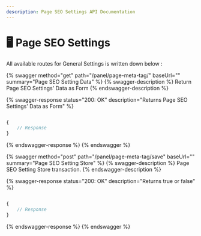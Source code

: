 ```yaml
---
description: Page SEO Settings API Documentation
---
```


# 🖥 Page SEO Settings

All available routes for General Settings is written down below :&#x20;

{% swagger method="get" path="/panel/page-meta-tag/" baseUrl="" summary="Page SEO Setting Data" %}
{% swagger-description %}
Return Page SEO Settings' Data as Form
{% endswagger-description %}

{% swagger-response status="200: OK" description="Returns Page SEO Settings' Data as Form" %}
```javascript

{
    // Response
}
```
{% endswagger-response %}
{% endswagger %}

{% swagger method="post" path="/panel/page-meta-tag/save" baseUrl="" summary="Page SEO Setting Store" %}
{% swagger-description %}
Page SEO Setting Store transaction.
{% endswagger-description %}

{% swagger-response status="200: OK" description="Returns true or false" %}
```javascript

{
    // Response
}
```
{% endswagger-response %}
{% endswagger %}
